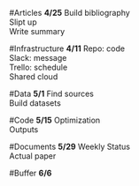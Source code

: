 #Articles **4/25**
  Build bibliography  
  Slipt up  
  Write summary

#Infrastructure **4/11**
  Repo: code  
  Slack: message  
  Trello: schedule  
  Shared cloud  

#Data **5/1**
  Find sources  
  Build datasets  

#Code **5/15**
  Optimization  
  Outputs  

#Documents **5/29**
  Weekly Status  
  Actual paper  

#Buffer **6/6**
